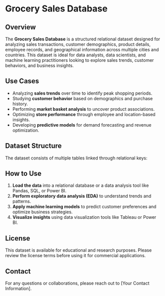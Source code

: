 # Grocery Sales Database

## Overview
The **Grocery Sales Database** is a structured relational dataset designed for analyzing sales transactions, customer demographics, product details, employee records, and geographical information across multiple cities and countries. This dataset is ideal for data analysts, data scientists, and machine learning practitioners looking to explore sales trends, customer behaviors, and business insights.



## Use Cases
- Analyzing **sales trends** over time to identify peak shopping periods.
- Studying **customer behavior** based on demographics and purchase history.
- Performing **market basket analysis** to uncover product associations.
- Optimizing **store performance** through employee and location-based insights.
- Developing **predictive models** for demand forecasting and revenue optimization.

## Dataset Structure
The dataset consists of multiple tables linked through relational keys:



## How to Use
1. **Load the data** into a relational database or a data analysis tool like Pandas, SQL, or Power BI.
2. **Perform exploratory data analysis (EDA)** to understand trends and patterns.
3. **Apply machine learning models** to predict customer preferences and optimize business strategies.
4. **Visualize insights** using data visualization tools like Tableau or Power BI.

## License
This dataset is available for educational and research purposes. Please review the license terms before using it for commercial applications.

## Contact
For any questions or collaborations, please reach out to [Your Contact Information].

